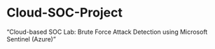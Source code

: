 # Cloud-SOC-Project
“Cloud-based SOC Lab: Brute Force Attack Detection using Microsoft Sentinel (Azure)”
